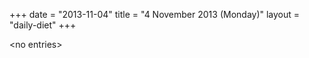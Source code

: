 +++
date = "2013-11-04"
title = "4 November 2013 (Monday)"
layout = "daily-diet"
+++


\<no entries\>
